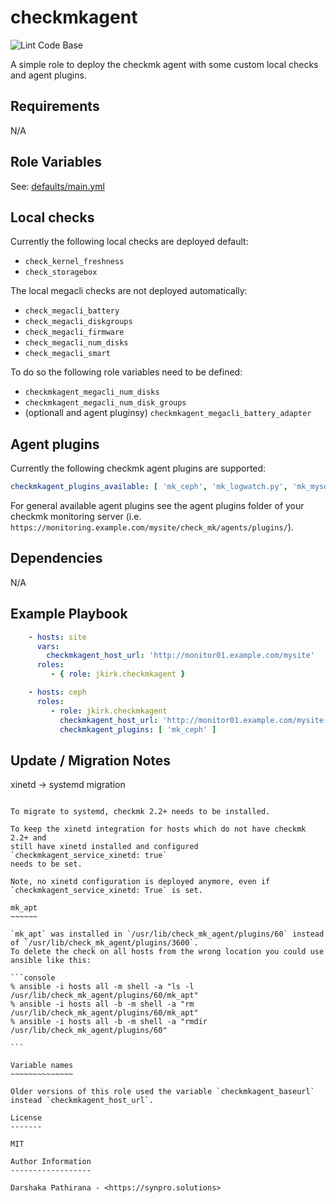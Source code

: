 checkmkagent
============

![Lint Code Base](https://github.com/jkirk/ansible-role-checkmkagent/actions/workflows/superlinter.yml/badge.svg)

A simple role to deploy the checkmk agent with some custom local checks and agent plugins.

Requirements
------------

N/A

Role Variables
--------------

See: [defaults/main.yml](https://github.com/jkirk/ansible-role-checkmkagent/tree/master/defaults/main.yml)

Local checks
------------

Currently the following local checks are deployed default:

* `check_kernel_freshness`
* `check_storagebox`

The local megacli checks are not deployed automatically:

* `check_megacli_battery`
* `check_megacli_diskgroups`
* `check_megacli_firmware`
* `check_megacli_num_disks`
* `check_megacli_smart`

To do so the following role variables need to be defined:

* `checkmkagent_megacli_num_disks`
* `checkmkagent_megacli_num_disk_groups`
* (optionall and agent pluginsy) `checkmkagent_megacli_battery_adapter`

Agent plugins
-------------

Currently the following checkmk agent plugins are supported:

```yaml
checkmkagent_plugins_available: [ 'mk_ceph', 'mk_logwatch.py', 'mk_mysql' ]
```

For general available agent plugins see the agent plugins folder of your checkmk monitoring server (i.e. `https://monitoring.example.com/mysite/check_mk/agents/plugins/`).

Dependencies
------------

N/A

Example Playbook
----------------

```yaml
    - hosts: site
      vars:
        checkmkagent_host_url: 'http://monitor01.example.com/mysite'
      roles:
         - { role: jkirk.checkmkagent }

    - hosts: ceph
      roles:
         - role: jkirk.checkmkagent
           checkmkagent_host_url: 'http://monitor01.example.com/mysite'
           checkmkagent_plugins: [ 'mk_ceph' ]
```

Update / Migration Notes
------------------------

xinetd -> systemd migration
~~~~~~~~~~~~~~~~~~~~~~~~~~~

To migrate to systemd, checkmk 2.2+ needs to be installed.

To keep the xinetd integration for hosts which do not have checkmk 2.2+ and
still have xinetd installed and configured `checkmkagent_service_xinetd: true`
needs to be set.

Note, no xinetd configuration is deployed anymore, even if
`checkmkagent_service_xinetd: True` is set.

mk_apt
~~~~~~

`mk_apt` was installed in `/usr/lib/check_mk_agent/plugins/60` instead of `/usr/lib/check_mk_agent/plugins/3600`.
To delete the check on all hosts from the wrong location you could use ansible like this:

```console
% ansible -i hosts all -m shell -a "ls -l /usr/lib/check_mk_agent/plugins/60/mk_apt"
% ansible -i hosts all -b -m shell -a "rm /usr/lib/check_mk_agent/plugins/60/mk_apt"
% ansible -i hosts all -b -m shell -a "rmdir /usr/lib/check_mk_agent/plugins/60"

```

Variable names
~~~~~~~~~~~~~~

Older versions of this role used the variable `checkmkagent_baseurl` instead `checkmkagent_host_url`.

License
-------

MIT

Author Information
------------------

Darshaka Pathirana - <https://synpro.solutions>
